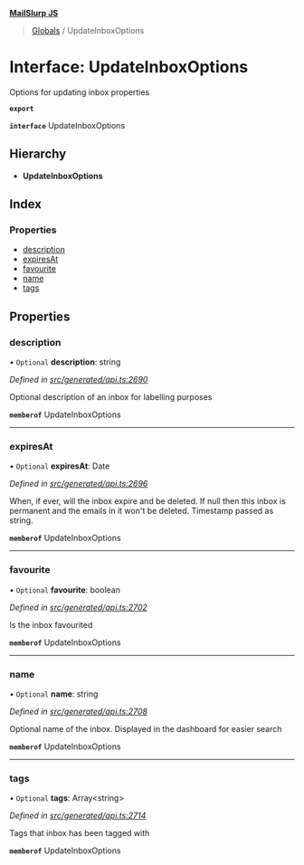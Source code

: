 **[MailSlurp JS](../README.md)**

> [Globals](../README.md) / UpdateInboxOptions

# Interface: UpdateInboxOptions

Options for updating inbox properties

**`export`** 

**`interface`** UpdateInboxOptions

## Hierarchy

* **UpdateInboxOptions**

## Index

### Properties

* [description](updateinboxoptions.md#description)
* [expiresAt](updateinboxoptions.md#expiresat)
* [favourite](updateinboxoptions.md#favourite)
* [name](updateinboxoptions.md#name)
* [tags](updateinboxoptions.md#tags)

## Properties

### description

• `Optional` **description**: string

*Defined in [src/generated/api.ts:2690](https://github.com/mailslurp/mailslurp-client/blob/ff09436/src/generated/api.ts#L2690)*

Optional description of an inbox for labelling purposes

**`memberof`** UpdateInboxOptions

___

### expiresAt

• `Optional` **expiresAt**: Date

*Defined in [src/generated/api.ts:2696](https://github.com/mailslurp/mailslurp-client/blob/ff09436/src/generated/api.ts#L2696)*

When, if ever, will the inbox expire and be deleted. If null then this inbox is permanent and the emails in it won't be deleted. Timestamp passed as string.

**`memberof`** UpdateInboxOptions

___

### favourite

• `Optional` **favourite**: boolean

*Defined in [src/generated/api.ts:2702](https://github.com/mailslurp/mailslurp-client/blob/ff09436/src/generated/api.ts#L2702)*

Is the inbox favourited

**`memberof`** UpdateInboxOptions

___

### name

• `Optional` **name**: string

*Defined in [src/generated/api.ts:2708](https://github.com/mailslurp/mailslurp-client/blob/ff09436/src/generated/api.ts#L2708)*

Optional name of the inbox. Displayed in the dashboard for easier search

**`memberof`** UpdateInboxOptions

___

### tags

• `Optional` **tags**: Array\<string>

*Defined in [src/generated/api.ts:2714](https://github.com/mailslurp/mailslurp-client/blob/ff09436/src/generated/api.ts#L2714)*

Tags that inbox has been tagged with

**`memberof`** UpdateInboxOptions
